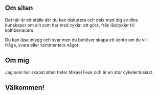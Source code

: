 Om siten
----------

Det här är ett ställe där du kan diskutera och dela med dig av dina kunskaper om allt som har med cyklar att göra, från lådcyklar till kolfiberracers.

Du kan läsa inlägg och svar men du behöver skapa ett konto om du vill fråga, svara eller kommentera något.


Om mig
------

Jag som har skapat siten heter Mikael Feuk och är en stor cykelentusiast.


Välkommen!
----------